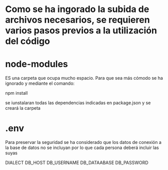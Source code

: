 # Como se ha ingorado la subida de archivos necesarios, se requieren varios pasos previos a la utilización del código

# node-modules
ES una carpeta que ocupa mucho espacio.
Para que sea más cómodo se ha ignorado y mediante el comando:

npm install

se iunstalaran todas las dependencias indicadas en package.json y se creará la carpeta

# .env

Para preservar la seguridad se ha considerado que los datos de conexión a la base de datos no se incluyan por lo que cada persona deberá incluir las suyas

DIALECT
DB_HOST
DB_USERNAME 
DB_DATAABASE 
DB_PASSWORD 


